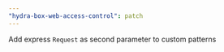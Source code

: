 ```yaml
---
"hydra-box-web-access-control": patch
---
```


Add express `Request` as second parameter to custom patterns
